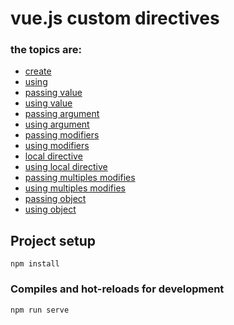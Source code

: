 # vue.js custom directives


### the topics are:

* [create](https://github.com/robsonoduarte/learn-vue/blob/0b7dd5750a8cb641d6584c38dd0345d962002233/vuejs-2-curse/directives/src/main.js#L6)
* [using](https://github.com/robsonoduarte/learn-vue/blob/0b7dd5750a8cb641d6584c38dd0345d962002233/vuejs-2-curse/directives/src/App.vue#L5)
* [passing value](https://github.com/robsonoduarte/learn-vue/blob/0b7dd5750a8cb641d6584c38dd0345d962002233/vuejs-2-curse/directives/src/App.vue#L6)
* [using value](https://github.com/robsonoduarte/learn-vue/blob/0b7dd5750a8cb641d6584c38dd0345d962002233/vuejs-2-curse/directives/src/main.js#L12-L14)
* [passing argument](https://github.com/robsonoduarte/learn-vue/blob/0b7dd5750a8cb641d6584c38dd0345d962002233/vuejs-2-curse/directives/src/App.vue#L6)
* [using argument](https://github.com/robsonoduarte/learn-vue/blob/0b7dd5750a8cb641d6584c38dd0345d962002233/vuejs-2-curse/directives/src/main.js#L11)
* [passing modifiers](https://github.com/robsonoduarte/learn-vue/blob/0b7dd5750a8cb641d6584c38dd0345d962002233/vuejs-2-curse/directives/src/App.vue#L7)
* [using modifiers](https://github.com/robsonoduarte/learn-vue/blob/0b7dd5750a8cb641d6584c38dd0345d962002233/vuejs-2-curse/directives/src/main.js#L9)
* [local directive](https://github.com/robsonoduarte/learn-vue/blob/0b7dd5750a8cb641d6584c38dd0345d962002233/vuejs-2-curse/directives/src/App.vue#L15)
* [using local directive](https://github.com/robsonoduarte/learn-vue/blob/0b7dd5750a8cb641d6584c38dd0345d962002233/vuejs-2-curse/directives/src/App.vue#L8)
* [passing multiples modifies](https://github.com/robsonoduarte/learn-vue/blob/8e5b29ce7ad8039fc9e02a2fbc7bf3e65842c025/vuejs-2-curse/directives/src/App.vue#L9)
* [using multiples modifies](https://github.com/robsonoduarte/learn-vue/blob/8e5b29ce7ad8039fc9e02a2fbc7bf3e65842c025/vuejs-2-curse/directives/src/App.vue#L26-L29)
* [passing object]()
* [using object]()

## Project setup
```
npm install
```

### Compiles and hot-reloads for development
```
npm run serve
```
